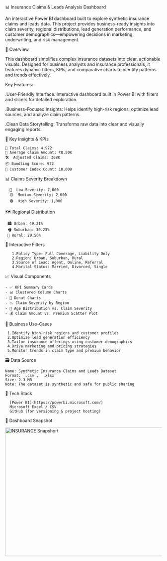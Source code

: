 📊 Insurance Claims & Leads Analysis Dashboard

An interactive Power BI dashboard built to explore synthetic insurance claims and leads data. This project provides business-ready insights into claim severity, regional distributions, lead generation performance, and customer demographics—empowering decisions in marketing, underwriting, and risk management.



 📝 Overview

This dashboard simplifies complex insurance datasets into clear, actionable visuals. Designed for business analysts and insurance professionals, it features dynamic filters, KPIs, and comparative charts to identify patterns and trends effectively.

Key Features:

.User-Friendly Interface: Interactive dashboard built in Power BI with filters and slicers for detailed exploration.

.Business-Focused Insights: Helps identify high-risk regions, optimize lead sources, and analyze claim patterns.

.Clean Data Storytelling: Transforms raw data into clear and visually engaging reports.

 🌟 Key Insights & KPIs

    📌 Total Claims: 4,972  
    💸 Average Claim Amount: ₹8.50K  
    🛠  Adjusted Claims: 368K  
    📦 Bundling Score: 972  
    🧾 Customer Index Count: 10,000  



  📊 Claims Severity Breakdown

      🔴  Low Severity: 7,000  
      🟡  Medium Severity: 2,000  
      🟢  High Severity: 1,000  

 

   🗺 Regional Distribution

     🏙 Urban: 49.21%  
     🏘 Suburban: 30.23%  
     🌾 Rural: 20.56%  



   🧩 Interactive Filters

       1.Policy Type: Full Coverage, Liability Only  
       2.Region: Urban, Suburban, Rural  
       3.Source of Lead: Agent, Online, Referral  
       4.Marital Status: Married, Divorced, Single  



  📈 Visual Components

     
    - ✅ KPI Summary Cards  
    - 📊 Clustered Column Charts  
    - 🍩 Donut Charts  
    - 📉 Claim Severity by Region  
    - 🎯 Age Distribution vs. Claim Severity  
    - 💰 Claim Amount vs. Premium Scatter Plot



 💼 Business Use-Cases

     1.Identify high-risk regions and customer profiles  
     2.Optimize lead generation efficiency  
     3.Tailor insurance offerings using customer demographics  
     4.Drive marketing and pricing strategies  
     5.Monitor trends in claim type and premium behavior  



   🗃 Data Source

    Name: Synthetic Insurance Claims and Leads Dataset  
    Format: `.csv`, `.xlsx`  
    Size: 2.3 MB  
    Note: The dataset is synthetic and safe for public sharing



  🧠 Tech Stack

      [Power BI](https://powerbi.microsoft.com/)  
      Microsoft Excel / CSV  
      GitHub (for versioning & project hosting)


   📸 Dashboard Snapshot

 <img width="743" height="413" alt="INSURANCE Snapshort" src="https://github.com/user-attachments/assets/eebc2d39-a2b2-40db-a4b6-37686eb2ad72" />


